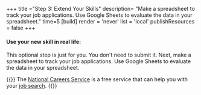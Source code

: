 +++
title ="Step 3: Extend Your Skills"
description= "Make a spreadsheet to track your job applications. Use Google Sheets to evaluate the data in your spreadsheet."
time=5
[build]
  render = 'never'
  list = 'local'
  publishResources = false 
+++

#### Use your new skill in real life:

This optional step is just for you. You don't need to submit it. Next, make a spreadsheet to track your job applications. Use Google Sheets to evaluate the data in your spreadsheet.

{{<note type="tip" title="The national careers service works for you">}}
The [National Careers Service](https://nationalcareers.service.gov.uk/) is a free service that can help you with your [job search](https://nationalcareers.service.gov.uk/careers-advice/advertised-job-vacancies).
{{</note>}}
